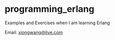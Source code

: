 programming_erlang
==================

Examples and Exercises when I am learning Erlang

Email: xiongwang@live.com
